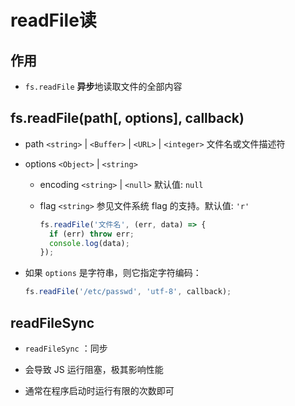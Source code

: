 # readFile读

## 作用

+ `fs.readFile` **异步**地读取文件的全部内容

## fs.readFile(path\[, options], callback)

+ path `<string>` | `<Buffer>` | `<URL>` | `<integer>` 文件名或文件描述符

+ options `<Object>` | `<string>`

  + encoding `<string>` | `<null>` 默认值: `null`

  + flag `<string>` 参见文件系统 flag 的支持。默认值: `'r'`

    ```javascript
    fs.readFile('文件名', (err, data) => {
      if (err) throw err;
      console.log(data);
    });
    ```

+ 如果 `options` 是字符串，则它指定字符编码：

    ```javascript
    fs.readFile('/etc/passwd', 'utf-8', callback);
    ```

## readFileSync

+ `readFileSync` ：同步

+ 会导致 JS 运行阻塞，极其影响性能

+ 通常在程序启动时运行有限的次数即可
